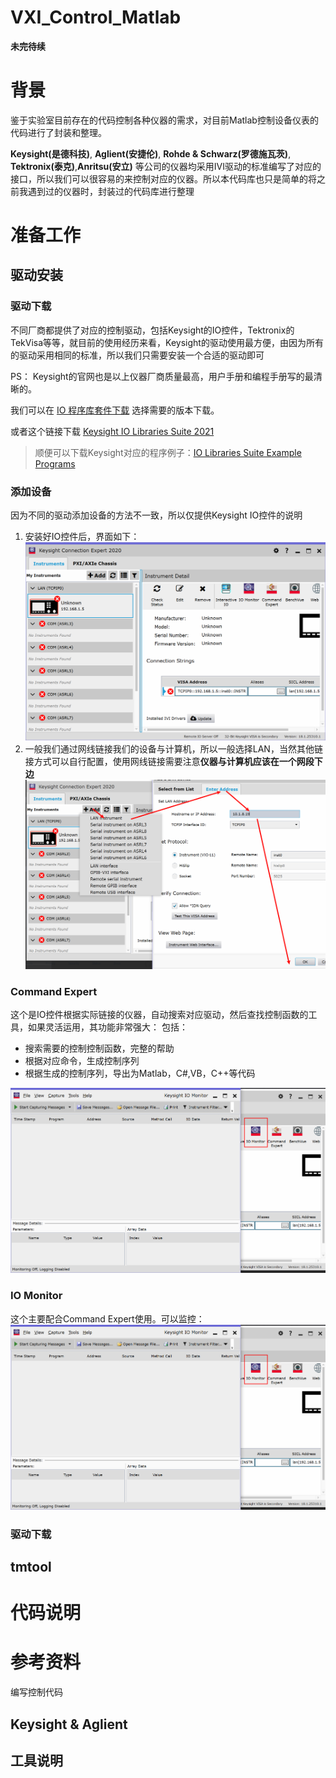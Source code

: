 # VXI_Control_Matlab

**未完待续**

# 背景
鉴于实验室目前存在的代码控制各种仪器的需求，对目前Matlab控制设备仪表的代码进行了封装和整理。

**Keysight(是德科技)**, **Aglient(安捷伦)**, **Rohde & Schwarz(罗德施瓦茨)**, **Tektronix(泰克)**,**Anritsu(安立)** 等公司的仪器均采用IVI驱动的标准编写了对应的接口，所以我们可以很容易的来控制对应的仪器。所以本代码库也只是简单的将之前我遇到过的仪器时，封装过的代码库进行整理

# 准备工作 
## 驱动安装
### 驱动下载
不同厂商都提供了对应的控制驱动，包括Keysight的IO控件，Tektronix的TekVisa等等，就目前的使用经历来看，Keysight的驱动使用最方便，由因为所有的驱动采用相同的标准，所以我们只需要安装一个合适的驱动即可

PS： Keysight的官网也是以上仪器厂商质量最高，用户手册和编程手册写的最清晰的。

我们可以在
[IO 程序库套件下载](https://www.keysight.com/cn/zh_cn/lib/software-detail/computer-software/io-libraries-suite-downloads-2175637.html)
选择需要的版本下载。

或者这个链接下载
[Keysight IO Libraries Suite 2021](https://download.keysight.com/AS/IOLibraries/windows/IOLibSuite_18_2_26526.exe?dl=1&authparam=1626859448_73f7f6aa5a51414261c157718ac2cb9f)

> 顺便可以下载Keysight对应的程序例子：[IO Libraries Suite Example Programs](https://www.keysight.com/us/en/assets/9018-21729/programming-examples/IO_Example_Programs_October_19_2016.zip)

### 添加设备
因为不同的驱动添加设备的方法不一致，所以仅提供Keysight IO控件的说明
1. 安装好IO控件后，界面如下：
![IO控件界面](./images/Keysight_1.png)
2. 一般我们通过网线链接我们的设备与计算机，所以一般选择LAN，当然其他链接方式可以自行配置，使用网线链接需要注意**仪器与计算机应该在一个网段下边**
![添加设备](images/Keysight_2.png)

### Command Expert
这个是IO控件根据实际链接的仪器，自动搜索对应驱动，然后查找控制函数的工具，如果灵活运用，其功能非常强大：
包括：
- 搜索需要的控制控制函数，完整的帮助
- 根据对应命令，生成控制序列
- 根据生成的控制序列，导出为Matlab，C#,VB，C++等代码

![Command Expert](images/Keysight_4.png)
### IO Monitor
这个主要配合Command Expert使用。可以监控：
![](images/Keysight_4.png)

### 驱动下载
## tmtool
# 代码说明

# 参考资料
编写控制代码
## Keysight & Aglient

## 工具说明